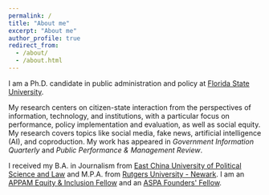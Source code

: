 ```yaml
---
permalink: /
title: "About me"
excerpt: "About me"
author_profile: true
redirect_from: 
  - /about/
  - /about.html
---
```


I am a Ph.D. candidate in public administration and policy at [Florida State University](https://coss.fsu.edu/askew/).

My research centers on citizen-state interaction from the perspectives of information, technology, and institutions, with a particular focus on performance, policy implementation and evaluation, as well as social equity. My research covers topics like social media, fake news, artificial intelligence (AI), and coproduction. My work has appeared in _Government Information Quarterly_ and _Public Performance & Management Review_.

I received my B.A. in Journalism from [East China University of Political Science and Law](https://www.ecupl.edu.cn/) and M.P.A. from [Rutgers University - Newark](https://spaa.newark.rutgers.edu/). I am an [APPAM Equity & Inclusion Fellow](https://www.appam.org/about-appam/awards/equity-inclusion-student-fellowship/2019/) and an [ASPA Founders' Fellow](https://www.aspanet.org/ASPA/About-ASPA/In-the-Community/Releases/2022-Fellows.aspx).
